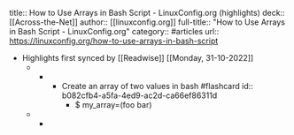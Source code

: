 title:: How to Use Arrays in Bash Script - LinuxConfig.org (highlights)
deck:: [[Across-the-Net]]
author:: [[linuxconfig.org]]
full-title:: "How to Use Arrays in Bash Script - LinuxConfig.org"
category:: #articles
url:: https://linuxconfig.org/how-to-use-arrays-in-bash-script

- Highlights first synced by [[Readwise]] [[Monday, 31-10-2022]]
	- -
		- Create an array of two values in bash #flashcard
		  id:: b082cfb4-a5fa-4ed9-ac2d-ca66ef86311d
			- $ my_array=(foo bar)
	- -